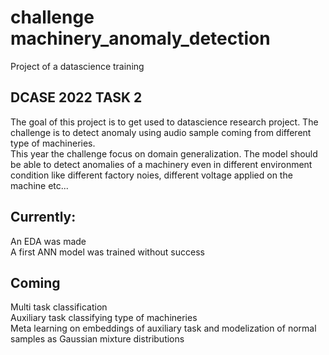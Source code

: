 # challenge machinery_anomaly_detection
Project of a datascience training

## DCASE 2022 TASK 2
The goal of this project is to get used to datascience research project. The challenge is to detect anomaly using audio sample coming from different type of machineries. <br/>
This year the challenge focus on domain generalization. The model should be able to detect anomalies of a machinery even in different environment condition like different factory noies, different voltage applied on the machine etc...

## Currently:
An EDA was made <br/>
A first ANN model was trained without success <br/>

## Coming
Multi task classification <br/>
Auxiliary task classifying type of machineries <br/>
Meta learning on embeddings of auxiliary task and modelization of normal samples as Gaussian mixture distributions <br/>
